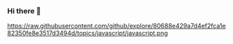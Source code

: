 ### Hi there 👋
https://raw.githubusercontent.com/github/explore/80688e429a7d4ef2fca1e82350fe8e3517d3494d/topics/javascript/javascript.png
<!--
**AmirHadzhiev/AmirHadzhiev** is a ✨ _special_ ✨ repository because its `README.md` (this file) appears on your GitHub profile.

Here are some ideas to get you started:

- 🔭 I’m currently working on ...
- 🌱 I’m currently learning ...
- 👯 I’m looking to collaborate on ...
- 🤔 I’m looking for help with ...
- 💬 Ask me about ...
- 📫 How to reach me: ...
- 😄 Pronouns: ...
- ⚡ Fun fact: ...
-->
